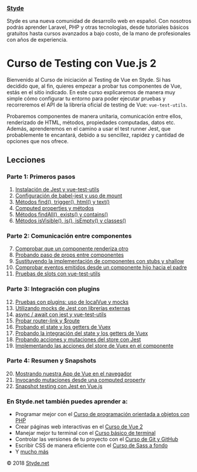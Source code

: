 ### [Styde](https://styde.net/)

Styde es una nueva comunidad de desarrollo web en español. Con nosotros podrás aprender Laravel, PHP y otras tecnologías, 
desde tutoriales básicos gratuitos hasta cursos avanzados a bajo costo, de la mano de profesionales con años de experiencia.

# Curso de Testing con Vue.js 2

Bienvenido al Curso de iniciación al Testing de Vue en Styde. Si has decidido que, al fin, quieres empezar a probar tus componentes de Vue, estás en el sitio indicado. En este curso explicaremos de manera muy simple cómo configurar tu entorno para poder ejecutar pruebas y recorreremos el API de la librería oficial de testing de Vue: `vue-test-utils`.

Probaremos componentes de manera unitaria, comunicación entre ellos, renderizado de HTML, métodos, propiedades computadas, datos etc. Además, aprenderemos en el camino a usar el test runner Jest, que probablemente te encantará, debido a su sencillez, rapidez y cantidad de opciones que nos ofrece.

## Lecciones

### Parte 1: Primeros pasos

1. [Instalación de Jest y vue-test-utils](https://styde.net/instalacion-de-jest-y-vue-test-utils/)
2. [Configuración de babel-jest y uso de mount](https://styde.net/configuracion-de-babel-jest-y-uso-de-mount/)
3. [Métodos find(), trigger(), html() y text()](https://styde.net/metodos-find-trigger-html-y-text-de-vue-test-utils/)
4. [Computed properties y métodos](https://styde.net/pruebas-de-computed-properties-y-metodos-con-vue-js-y-vue-test-utils/)
5. [Métodos findAll(), exists() y contains()](https://styde.net/uso-de-los-metodos-findall-exists-y-contains-de-vue-test-utils/)
6. [Métodos isVisible(), is(), isEmpty() y classes()](https://styde.net/uso-de-isvisible-is-isempty-y-classes-de-vue-test-utils/)

### Parte 2: Comunicación entre componentes

7. [Comprobar que un componente renderiza otro](https://styde.net/comprobar-que-un-componente-padre-renderiza-un-componente-hijo-con-vue-test-utils/)
8. [Probando paso de props entre componentes](https://styde.net/probando-paso-de-props-entre-componentes-con-vue-test-utils/)
9. [Sustituyendo la implementación de componentes con stubs y shallow](https://styde.net/sustituyendo-la-implementacion-de-componentes-con-stubs-y-shallow/)
10. [Comprobar eventos emitidos desde un componente hijo hacia el padre](https://styde.net/comprobar-eventos-emitidos-desde-un-componente-hijo-hacia-el-padre-con-vue-test-utils/)
11. [Pruebas de slots con vue-test-utils](https://styde.net/pruebas-de-slots-con-vue-test-utils/)

### Parte 3: Integración con plugins

12. [Pruebas con plugins: uso de localVue y mocks](https://styde.net/pruebas-con-plugins-uso-de-localvue-y-mocks-con-vue-test-utils/)
13. [Utilizando mocks de Jest con librerías externas](https://styde.net/utilizando-mocks-de-jest-con-librerias-externas/)
14. [async / await con jest y vue-test-utils](https://styde.net/async-await-con-jest-y-vue-test-utils/)
15. [Probar router-link y $route](https://styde.net/probando-router-link-y-route-de-vue-router-con-vue-test-utils/)
16. [Probando el state y los getters de Vuex](https://styde.net/probando-el-state-y-los-getters-de-vuex-con-jest/)
17. [Probando la integración del state y los getters de Vuex](https://styde.net/probando-la-integracion-del-state-y-los-getters-de-vuex-en-el-componente-con-vue-test-utils/)
18. [Probando acciones y mutaciones del store con Jest](https://styde.net/probando-acciones-y-mutaciones-del-store-con-jest/)
19. [Implementando las acciones del store de Vuex en el componente](https://styde.net/implementando-las-acciones-del-store-de-vuex-en-el-componente/)

### Parte 4: Resumen y Snapshots

20. [Mostrando nuestra App de Vue en el navegador](https://styde.net/mostrando-nuestra-app-de-vue-en-el-navegador/)
21. [Invocando mutaciones desde una computed property](https://styde.net/invocando-mutaciones-desde-una-computed-property-de-vue-js-con-get-y-set/)
22. [Snapshot testing con Jest en Vue.js](https://styde.net/snapshot-testing-con-jest-en-vue-js/)

### En Styde.net también puedes aprender a:

- Programar mejor con el [Curso de programación orientada a objetos con PHP](https://styde.net/curso-de-programacion-orientada-a-objetos-con-php/)
- Crear páginas web interactivas en el [Curso de Vue 2](https://styde.net/curso-de-vue-2/)
- Manejar mejor tu terminal con el [Curso básico de terminal](https://styde.net/curso-basico-de-terminal/)
- Controlar las versiones de tu proyecto con el [Curso de Git y GitHub](https://styde.net/curso-de-git/)
- Escribir CSS de manera eficiente con el [Curso de Sass a fondo](https://styde.net/curso-de-sass/)
- Y [mucho más](https://styde.net/cursos/)

© 2018 [Styde.net](https://styde.net/)
